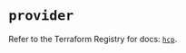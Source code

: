 # `provider`

Refer to the Terraform Registry for docs: [`hcp`](https://registry.terraform.io/providers/hashicorp/hcp/0.107.0/docs).
